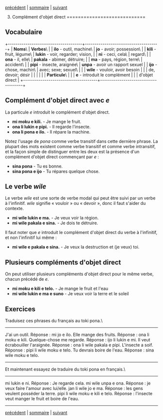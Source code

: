 [précédent](lecon02.html) | [sommaire](lecons.html) |
[suivant](lecon04.html)

3. Complément d'objet direct
============================

Vocabulaire
-----------

+--------------------------------------+--------------------------------------+
| **Noms**\                            | **Verbes**\                          |
|  **ilo** - outil, machine\           |  **jo** - avoir; possession\         |
|  **kili** - fruit, légume\           |  **lukin** - voir, regarder; vision, |
|  **ni** - ceci, cela\                | regard\                              |
|  **ona** - il, elle\                 |  **pakala** - abimer, détruire;      |
|  **ma** - pays, région, terre\       | accident\                            |
|  **pipi** - insecte, araignée\       |  **unpa** - avoir un rapport sexuel  |
|  **ijo** - chose, machin\            | avec; sexe; sexuel\                  |
|                                      |  **wile** - vouloir, avoir besoin    |
|                                      | de, devoir; désir                    |
|                                      |                                      |
|                                      | **Particule**\                       |
|                                      |  **e** - introduit le complément     |
|                                      | d'objet direct                       |
+--------------------------------------+--------------------------------------+

Complément d'objet direct avec *e*
----------------------------------

La particule *e* introduit le complément d'objet direct.

-   **mi moku e kili.** - Je mange le fruit.
-   **ona li lukin e pipi.** - Il regarde l'insecte.
-   **ona li pona e ilo.** - Il répare la machine.

Notez l'usage de *pona* comme verbe transitif dans cette dernière
phrase. La plupart des mots existent comme verbe transitif et comme
verbe intransitif, et la façon simple de distinguer entre les deux est
la présence d'un complément d'objet direct commençant par *e* :

-   **sina pona** - Tu es bonne.
-   **sina pona e ijo** - Tu répares quelque chose.

Le verbe *wile*
---------------

Le verbe *wile* est une sorte de verbe modal qui peut être suivi par un
verbe à l'infinitif. *wile* signifie « vouloir » ou « devoir », donc il
faut s'aider du contexte.

-   **mi wile lukin e ma.** - Je veux voir la région.
-   **mi wile pakala e sina.** - Je dois te détruire.

Il faut noter que *e* introduit le complément d'objet direct du verbe à
l'infinitif, et non l'infinitif lui même :

-   **mi wile e pakala e sina.** - Je veux la destruction et (je veux)
    toi.

Plusieurs compléments d'objet direct
------------------------------------

On peut utiliser plusieurs compléments d'objet direct pour le même
verbe, chacun précédé de *e*.

-   **mi moku e kili e telo.** - Je mange le fruit et l'eau
-   **mi wile lukin e ma e suno** - Je veux voir la terre et le soleil

Exercices
---------

Traduisez ces phrases du français au toki pona.\

  ---------------------------------- --------------------------------------
  J'ai un outil.                     Réponse : mi jo e ilo.
  Elle mange des fruits.             Réponse : ona li moku e kili.
  Quelque-chose me regarde.          Réponse : ijo li lukin e mi.
  Il veut écrabouiller l'araignée.   Réponse : ona li wile pakala e pipi.
  L'insecte a soif.                  Réponse : pipi li wile moku e telo.
  Tu devrais boire de l'eau.         Réponse : sina wile moku e telo.
  ---------------------------------- --------------------------------------

Et maintenant essayez de traduire du toki pona en français.\

  ---------------------------------- -------------------------------------------------------------
  mi lukin e ni.                     Réponse : Je regarde cela.
  mi wile unpa e ona.                Réponse : je veux faire l'amour avec lui/elle.
  jan li wile jo e ma.               Réponse : les gens veulent posséder la terre.
  pipi li wile moku e kili e telo.   Réponse : l'insecte veut manger le fruit et boire de l'eau.
  ---------------------------------- -------------------------------------------------------------

[précédent](lecon02.html) | [sommaire](lecons.html) |
[suivant](lecon04.html)
